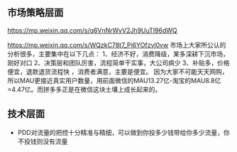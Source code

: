 ## 市场策略层面
https://mp.weixin.qq.com/s/q6VnNrWvV2Jh9UuTl96dWQ

https://mp.weixin.qq.com/s/WQzkC78t7_Pi6YOfzvl0vw 
市场上大家所公认的分析很多，主要集中在以下几点：
1、经济不好，消费降级，某多深耕下沉市场，刚好对口
2、决策层和团队厉害，流程简单干实事，大公司病少
3、补贴多，价格便宜，退款退货流程快
，消费者满意，主要是便宜。
因为大家不可能天天网购，所以MAU更接近真实用户数量，用前面微信的MAU13.27亿-淘宝的MAU8.8亿=4.47亿。而拼多多正是在微信这块土壤上成长起来的。

## 技术层面
- PDD对流量的把控十分精准与精细，可以做到你投多少钱带给你多少流量，你不投钱则没有流量